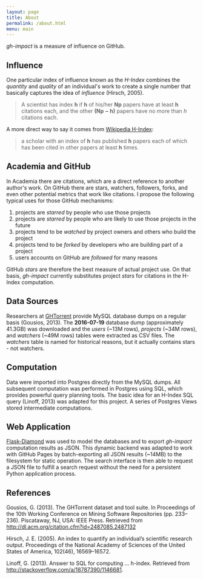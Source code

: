 ```yaml
---
layout: page
title: About
permalink: /about.html
menu: main
---
```


*gh-impact* is a measure of influence on GitHub.

## Influence

One particular index of influence known as the *H-Index* combines the *quantity* and *quality* of an individual's work to create a single number that basically captures the idea of *influence* (Hirsch, 2005).

> A scientist has index **h** if **h** of his/her **Np** papers have at least **h** citations each, and the other **(Np − h)** papers have no more than *h* citations each.

A more direct way to say it comes from [Wikipedia H-Index](https://en.wikipedia.org/wiki/H-index):

> a scholar with an index of **h** has published **h** papers each of which has been cited in other papers at least **h** times.

## Academia and GitHub

In Academia there are citations, which are a direct reference to another author's work. On GitHub there are stars, watchers, followers, forks, and even other potential metrics that work like citations.  I propose the following typical uses for those GitHub mechanisms:

1. projects are *starred* by people who use those projects
2. projects are *starred* by people who are likely to use those projects in the future
3. projects tend to be *watched* by project owners and others who build the project
4. projects tend to be *forked* by developers who are building part of a project
5. users accounts on GitHub are *followed* for many reasons

GitHub *stars* are therefore the best measure of actual project use. On that basis, *gh-impact* currently substitutes project *stars* for citations in the H-Index computation.

## Data Sources

Researchers at [GHTorrent](http://ghtorrent.org) provide MySQL database dumps on a regular basis (Gousios, 2013).  The **2016-07-19** database dump (approximately 41.3GB) was downloaded and the *users* (~13M rows), *projects* (~34M rows), and *watchers* (~49M rows) tables were extracted as CSV files.  The *watchers* table is named for historical reasons, but it actually contains stars - not watchers.

## Computation

Data were imported into Postgres directly from the MySQL dumps. All subsequent computation was performed in Postgres using SQL, which provides powerful query planning tools.  The basic idea for an H-Index SQL query (Linoff, 2013) was adapted for this project.  A series of Postgres Views stored intermediate computations.

## Web Application

[Flask-Diamond](http://flask-diamond.org) was used to model the databases and to export *gh-impact* computation results as JSON.  This dynamic backend was adapted to work with GitHub Pages by batch-exporting all JSON results (~14MB) to the filesystem for static operation.  The search interface is then able to request a JSON file to fulfill a search request without the need for a persistent Python application process.

## References

Gousios, G. (2013). The GHTorrent dataset and tool suite. In Proceedings of the 10th Working Conference on Mining Software Repositories (pp. 233–236). Piscataway, NJ, USA: IEEE Press. Retrieved from http://dl.acm.org/citation.cfm?id=2487085.2487132

Hirsch, J. E. (2005). An index to quantify an individual’s scientific research output. Proceedings of the National Academy of Sciences of the United States of America, 102(46), 16569–16572.

Linoff, G. (2013). Answer to SQL for computing ... h-index.  Retrieved from http://stackoverflow.com/a/18787390/1146681.
